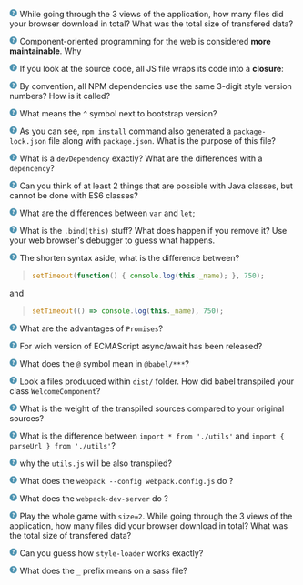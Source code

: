 ![question] While going through the 3 views of the application, how many files did your browser download in total? What was the total size of transfered data?

![question] Component-oriented programming for the web is considered **more maintainable**. Why

![question] If you look at the source code, all JS file wraps its code into a **closure**: 

![question] By convention, all NPM dependencies use the same 3-digit style version numbers? How is it called? 

![question] What means the `^` symbol next to bootstrap version?

![question] As you can see, `npm install` command also generated a `package-lock.json` file along with `package.json`. What is the purpose of this file? 

![question] What is a `devDependency` exactly? What are the differences with a `depencency`?

![question] Can you think of at least 2 things that are possible with Java classes, but cannot be done with ES6 classes? 

![question] What are the differences between `var` and `let`;

![question] What is the `.bind(this)` stuff? What does happen if you remove it? Use your web browser's debugger to guess what happens.

 ![question] The shorten syntax aside, what is the difference between?
> ```javascript
> setTimeout(function() { console.log(this._name); }, 750);
> ```

and 
> ```javascript
> setTimeout(() => console.log(this._name), 750);
> ```

![question] What are the advantages of `Promises`?

![question] For wich version of ECMAScript async/await has been released?

![question] What does the `@` symbol mean in `@babel/***`?

![question] Look a files produuced within `dist/` folder. How did babel transpiled your class `WelcomeComponent`?

![question] What is the weight of the transpiled sources compared to your original sources?

![question] What is the difference between `import * from './utils'` and `import { parseUrl } from './utils'`?

![question] why the `utils.js` will be also transpiled?

![question] What does the `webpack --config webpack.config.js` do ?

![question] What does the `webpack-dev-server` do ?

![question] Play the whole game with `size=2`. While going through the 3 views of the application, how many files did your browser download in total? What was the total size of transfered data? 

![question] Can you guess how `style-loader` works exactly?

![question] What does the `_` prefix means on a sass file?
 
[question]: .README/question.png
